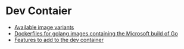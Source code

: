 # Dev Contaier

- [Available image variants](https://mcr.microsoft.com/v2/devcontainers/go/tags/list)	
- [Dockerfiles for golang images containing the Microsoft build of Go](https://github.com/microsoft/go-images/tree/microsoft/main/src/microsoft)
- [Features to add to the dev container](https://containers.dev/features)
